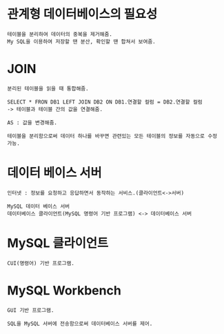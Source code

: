 # 관계형 데이터베이스의 필요성
    테이블을 분리하여 데이터의 중복을 제거해줌.
    My SQL을 이용하여 저장할 땐 분산, 확인할 땐 합쳐서 보여줌.

# JOIN
    분리된 테이블을 읽을 때 통합해줌.

    SELECT * FRON DB1 LEFT JOIN DB2 ON DB1.연결할 컬럼 = DB2.연결할 컬럼
    -> 테이블과 테이블 간의 값을 연결해줌.

    AS : 값을 변경해줌.
    
    테이블을 분리함으로써 데이터 하나를 바꾸면 관련있는 모든 테이블의 정보를 자동으로 수정 가능.

# 데이터 베이스 서버
    인터넷 : 정보를 요청하고 응답하면서 동작하는 서비스.(클라이언트<->서버)

    MySQL 데이터 베이스 서버
    데이터베이스 클라이언트(MySQL 명령어 기반 프로그램) <-> 데이터베이스 서버

# MySQL 클라이언트
    CUI(명령어) 기반 프로그램.
    
# MySQL Workbench
    GUI 기반 프로그램.

    SQL을 MySQL 서버에 전송함으로써 데이터베이스 서버를 제어.



